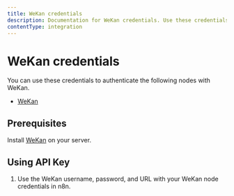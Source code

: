 ```yaml
---
title: WeKan credentials
description: Documentation for WeKan credentials. Use these credentials to authenticate WeKan in n8n, a workflow automation platform.
contentType: integration
---
```


# WeKan credentials

You can use these credentials to authenticate the following nodes with WeKan.

- [WeKan](/integrations/builtin/app-nodes/n8n-nodes-base.wekan/)

## Prerequisites

Install [WeKan](https://github.com/wekan/wekan/wiki) on your server.

## Using API Key

1. Use the WeKan username, password, and URL with your WeKan node credentials in n8n.

